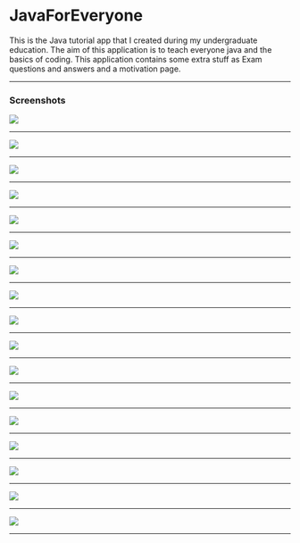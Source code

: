 # JavaForEveryone
This is the Java tutorial app that I created during my undergraduate education. The aim of this application is to teach everyone java and the basics of coding. This application contains some extra stuff as Exam questions and answers and a motivation page.

---

### Screenshots

![](screenshot_viz/1.jpeg)

---

![](screenshot_viz/2.jpeg)

---

![](screenshot_viz/3.jpeg)

---

![](screenshot_viz/4.jpeg)

---

![](screenshot_viz/5.jpeg)

---

![](screenshot_viz/6.jpeg)

---

![](screenshot_viz/7.jpeg)

---

![](screenshot_viz/8.jpeg)

---

![](screenshot_viz/9.jpeg)

---

![](screenshot_viz/10.jpeg)

---

![](screenshot_viz/11.jpeg)

---

![](screenshot_viz/12.jpeg)

---

![](screenshot_viz/13.jpeg)

---

![](screenshot_viz/14.jpeg)

---

![](screenshot_viz/15.jpeg)

---

![](screenshot_viz/16.jpeg)

---

![](screenshot_viz/17.jpeg)

---
